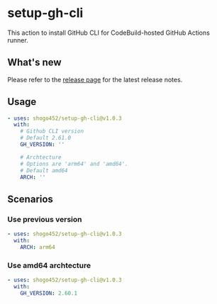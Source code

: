 # setup-gh-cli

This action to install GitHub CLI for CodeBuild-hosted GitHub Actions runner.

## What's new

Please refer to the [release page](https://github.com/shogo452/setup-gh-cli/releases) for the latest release notes.

## Usage

```yaml
- uses: shogo452/setup-gh-cli@v1.0.3
  with:
    # Github CLI version
    # Default 2.61.0
    GH_VERSION: ''

    # Archtecture
    # Options are 'arm64' and 'amd64'.
    # Default amd64
    ARCH: ''
```

## Scenarios

### Use previous version

```yaml
- uses: shogo452/setup-gh-cli@v1.0.3
  with:
    ARCH: arm64
```

### Use amd64 archtecture

```yaml
- uses: shogo452/setup-gh-cli@v1.0.3
  with:
    GH_VERSION: 2.60.1
```
